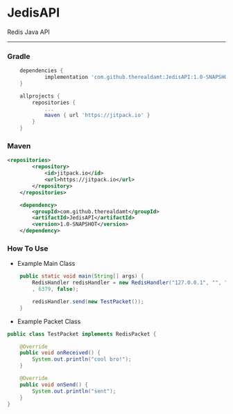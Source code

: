 # JedisAPI
Redis Java API

***

### Gradle

```gradle
	dependencies {
	        implementation 'com.github.therealdamt:JedisAPI:1.0-SNAPSHOT'
	}

	allprojects {
		repositories {
			...
			maven { url 'https://jitpack.io' }
		}
	}
```

### Maven

```xml
<repositories>
		<repository>
		    <id>jitpack.io</id>
		    <url>https://jitpack.io</url>
		</repository>
	</repositories>

	<dependency>
	    <groupId>com.github.therealdamt</groupId>
	    <artifactId>JedisAPI</artifactId>
	    <version>1.0-SNAPSHOT</version>
	</dependency>
````

### How To Use

* Example Main Class
```java
    public static void main(String[] args) {
        RedisHandler redisHandler = new RedisHandler("127.0.0.1", "", "redis"
        , 6379, false);

        redisHandler.send(new TestPacket());
    }
```

* Example Packet Class
```java
public class TestPacket implements RedisPacket {

    @Override
    public void onReceived() {
        System.out.println("cool bro!");
    }

    @Override
    public void onSend() {
        System.out.println("sent");
    }
}
```
